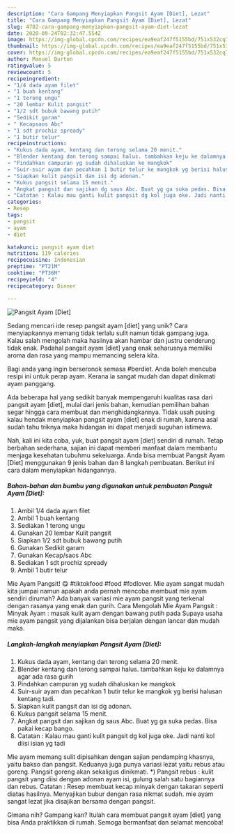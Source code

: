 ```yaml
---
description: "Cara Gampang Menyiapkan Pangsit Ayam [Diet], Lezat"
title: "Cara Gampang Menyiapkan Pangsit Ayam [Diet], Lezat"
slug: 4782-cara-gampang-menyiapkan-pangsit-ayam-diet-lezat
date: 2020-09-24T02:32:47.554Z
image: https://img-global.cpcdn.com/recipes/ea9eaf247f5155bd/751x532cq70/pangsit-ayam-diet-foto-resep-utama.jpg
thumbnail: https://img-global.cpcdn.com/recipes/ea9eaf247f5155bd/751x532cq70/pangsit-ayam-diet-foto-resep-utama.jpg
cover: https://img-global.cpcdn.com/recipes/ea9eaf247f5155bd/751x532cq70/pangsit-ayam-diet-foto-resep-utama.jpg
author: Manuel Burton
ratingvalue: 5
reviewcount: 5
recipeingredient:
- "1/4 dada ayam filet"
- "1 buah kentang"
- "1 terong ungu"
- "20 lembar Kulit pangsit"
- "1/2 sdt bubuk bawang putih"
- "Sedikit garam"
- " Kecapsaos Abc"
- "1 sdt prochiz spready"
- "1 butir telur"
recipeinstructions:
- "Kukus dada ayam, kentang dan terong selama 20 menit."
- "Blender kentang dan terong sampai halus. tambahkan keju ke dalamnya agar ada rasa gurih"
- "Pindahkan campuran yg sudah dihaluskan ke mangkok"
- "Suir-suir ayam dan pecahkan 1 butir telur ke mangkok yg berisi halusan kentang tadi."
- "Siapkan kulit pangsit dan isi dg adonan."
- "Kukus pangsit selama 15 menit."
- "Angkat pangsit dan sajikan dg saus Abc. Buat yg ga suka pedas. Bisa pakai kecap bango."
- "Catatan : Kalau mau ganti kulit pangsit dg kol juga oke. Jadi nanti kol diisi isian yg tadi"
categories:
- Resep
tags:
- pangsit
- ayam
- diet

katakunci: pangsit ayam diet 
nutrition: 119 calories
recipecuisine: Indonesian
preptime: "PT21M"
cooktime: "PT36M"
recipeyield: "4"
recipecategory: Dinner

---
```



![Pangsit Ayam [Diet]](https://img-global.cpcdn.com/recipes/ea9eaf247f5155bd/751x532cq70/pangsit-ayam-diet-foto-resep-utama.jpg)

Sedang mencari ide resep pangsit ayam [diet] yang unik? Cara menyiapkannya memang tidak terlalu sulit namun tidak gampang juga. Kalau salah mengolah maka hasilnya akan hambar dan justru cenderung tidak enak. Padahal pangsit ayam [diet] yang enak seharusnya memiliki aroma dan rasa yang mampu memancing selera kita.

Bagi anda yang ingin berseronok semasa #berdiet. Anda boleh mencuba resipi ini untuk perap ayam. Kerana ia sangat mudah dan dapat dinikmati ayam panggang.

Ada beberapa hal yang sedikit banyak mempengaruhi kualitas rasa dari pangsit ayam [diet], mulai dari jenis bahan, kemudian pemilihan bahan segar hingga cara membuat dan menghidangkannya. Tidak usah pusing kalau hendak menyiapkan pangsit ayam [diet] enak di rumah, karena asal sudah tahu triknya maka hidangan ini dapat menjadi suguhan istimewa.


Nah, kali ini kita coba, yuk, buat pangsit ayam [diet] sendiri di rumah. Tetap berbahan sederhana, sajian ini dapat memberi manfaat dalam membantu menjaga kesehatan tubuhmu sekeluarga. Anda bisa membuat Pangsit Ayam [Diet] menggunakan 9 jenis bahan dan 8 langkah pembuatan. Berikut ini cara dalam menyiapkan hidangannya.

<!--inarticleads1-->

##### Bahan-bahan dan bumbu yang digunakan untuk pembuatan Pangsit Ayam [Diet]:

1. Ambil 1/4 dada ayam filet
1. Ambil 1 buah kentang
1. Sediakan 1 terong ungu
1. Gunakan 20 lembar Kulit pangsit
1. Siapkan 1/2 sdt bubuk bawang putih
1. Gunakan Sedikit garam
1. Gunakan  Kecap/saos Abc
1. Sediakan 1 sdt prochiz spready
1. Ambil 1 butir telur


Mie Ayam Pangsit! 😋 #tiktokfood #food #fodlover. Mie ayam sangat mudah kita jumpai namun apakah anda pernah mencoba membuat mie ayam sendiri dirumah? Ada banyak variasi mie ayam pangsit yang terkenal dengan rasanya yang enak dan gurih. Cara Mengolah Mie Ayam Pangsit : Minyak Ayam : masak kulit ayam dengan bawang putih pada Supaya usaha mie ayam pangsit yang dijalankan bisa berjalan dengan lancar dan mudah maka. 

<!--inarticleads2-->

##### Langkah-langkah menyiapkan Pangsit Ayam [Diet]:

1. Kukus dada ayam, kentang dan terong selama 20 menit.
1. Blender kentang dan terong sampai halus. tambahkan keju ke dalamnya agar ada rasa gurih
1. Pindahkan campuran yg sudah dihaluskan ke mangkok
1. Suir-suir ayam dan pecahkan 1 butir telur ke mangkok yg berisi halusan kentang tadi.
1. Siapkan kulit pangsit dan isi dg adonan.
1. Kukus pangsit selama 15 menit.
1. Angkat pangsit dan sajikan dg saus Abc. Buat yg ga suka pedas. Bisa pakai kecap bango.
1. Catatan : Kalau mau ganti kulit pangsit dg kol juga oke. Jadi nanti kol diisi isian yg tadi


Mie ayam memang sulit dipisahkan dengan sajian pendamping khasnya, yaitu bakso dan pangsit. Keduanya juga punya variasi lezat yaitu rebus atau goreng. Pangsit goreng akan sekaligus dinikmati. *) Pangsit rebus : kulit pangsit yang diisi dengan adonan ayam isi, gulung salah satu bagiannya dan rebus. Catatan : Resep membuat kecap minyak dengan takaran seperti diatas hasilnya. Menyajikan bubur dengan rasa nikmat sudah. mie ayam sangat lezat jika disajikan bersama dengan pangsit. 

Gimana nih? Gampang kan? Itulah cara membuat pangsit ayam [diet] yang bisa Anda praktikkan di rumah. Semoga bermanfaat dan selamat mencoba!
